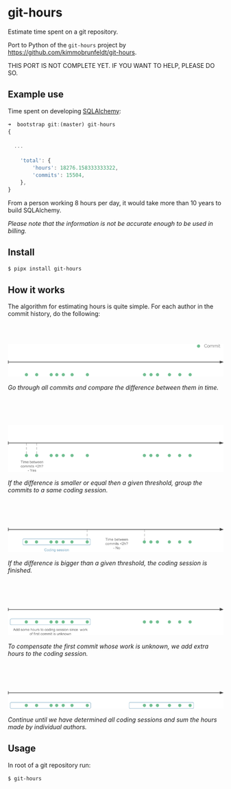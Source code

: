 # git-hours

Estimate time spent on a git repository.

Port to Python of the `git-hours` project by <https://github.com/kimmobrunfeldt/git-hours>.

THIS PORT IS NOT COMPLETE YET. IF YOU WANT TO HELP, PLEASE DO SO.


## Example use

Time spent on developing [SQLAlchemy](https://github.com/sqlalchemy/sqlalchemy.git):

```javascript
➜  bootstrap git:(master) git-hours
{

  ...

    'total': {
        'hours': 18276.158333333322,
        'commits': 15504,
    },
}
```

From a person working 8 hours per day, it would take more than 10 years to build SQLAlchemy.

*Please note that the information is not be accurate enough to be used in billing.*


## Install

    $ pipx install git-hours



## How it works

The algorithm for estimating hours is quite simple. For each author in the commit history, do the following:

<br><br>

![](https://github.com/sfermigier/git-hours/raw/main/docs/step0.png)

*Go through all commits and compare the difference between
them in time.*

<br><br><br>

![](https://github.com/sfermigier/git-hours/raw/main/docs/step1.png)

*If the difference is smaller or equal then a given threshold, group the commits
to a same coding session.*

<br><br><br>

![](https://github.com/sfermigier/git-hours/raw/main/docs/step2.png)

*If the difference is bigger than a given threshold, the coding session is finished.*

<br><br><br>

![](https://github.com/sfermigier/git-hours/raw/main/docs/step3.png)

*To compensate the first commit whose work is unknown, we add extra hours to the coding session.*

<br><br><br>

![](https://github.com/sfermigier/git-hours/raw/main/docs/step4.png)

*Continue until we have determined all coding sessions and sum the hours
made by individual authors.*


## Usage

In root of a git repository run:

    $ git-hours

